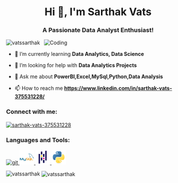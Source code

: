 <h1 align="center">Hi 👋, I'm Sarthak Vats</h1>
<h3 align="center">A Passionate Data Analyst Enthusiast!</h3>
<img align="right" alt="Coding" width="400" src="https://www.caxsol.com/assets/img/data-analysis.gif">

<p align="left"> <img src="https://komarev.com/ghpvc/?username=vatssarthak&label=Profile%20views&color=0e75b6&style=flat" alt="vatssarthak" /> </p>

- 🌱 I’m currently learning **Data Analytics, Data Science**

- 🤝 I’m looking for help with **Data Analytics Projects**

- 💬 Ask me about **PowerBI,Excel,MySql,Python,Data Analysis**

- 📫 How to reach me **https://www.linkedin.com/in/sarthak-vats-375531228/**

<h3 align="left">Connect with me:</h3>
<p align="left">
<a href="https://linkedin.com/in/sarthak-vats-375531228" target="blank"><img align="center" src="https://raw.githubusercontent.com/rahuldkjain/github-profile-readme-generator/master/src/images/icons/Social/linked-in-alt.svg" alt="sarthak-vats-375531228" height="30" width="40" /></a>
</p>

<h3 align="left">Languages and Tools:</h3>
<p align="left"> <a href="https://git-scm.com/" target="_blank" rel="noreferrer"> <img src="https://www.vectorlogo.zone/logos/git-scm/git-scm-icon.svg" alt="git" width="40" height="40"/> </a> <a href="https://www.mysql.com/" target="_blank" rel="noreferrer"> <img src="https://raw.githubusercontent.com/devicons/devicon/master/icons/mysql/mysql-original-wordmark.svg" alt="mysql" width="40" height="40"/> </a> <a href="https://pandas.pydata.org/" target="_blank" rel="noreferrer"> <img src="https://raw.githubusercontent.com/devicons/devicon/2ae2a900d2f041da66e950e4d48052658d850630/icons/pandas/pandas-original.svg" alt="pandas" width="40" height="40"/> </a> <a href="https://www.python.org" target="_blank" rel="noreferrer"> <img src="https://raw.githubusercontent.com/devicons/devicon/master/icons/python/python-original.svg" alt="python" width="40" height="40"/> </a> </p>

<p><img align="left" src="https://github-readme-stats.vercel.app/api/top-langs?username=vatssarthak&show_icons=true&locale=en&layout=compact" alt="vatssarthak" /></p>

<p>&nbsp;<img align="center" src="https://github-readme-stats.vercel.app/api?username=vatssarthak&show_icons=true&locale=en" alt="vatssarthak" /></p>
